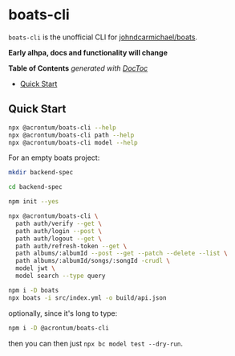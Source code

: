 
# boats-cli

`boats-cli` is the unofficial CLI for [johndcarmichael/boats](https://github.com/johndcarmichael/boats).


**Early alhpa, docs and functionality will change**

<!-- START doctoc generated TOC please keep comment here to allow auto update -->
<!-- DON'T EDIT THIS SECTION, INSTEAD RE-RUN doctoc TO UPDATE -->
**Table of Contents**  *generated with [DocToc](https://github.com/thlorenz/doctoc)*

- [Quick Start](#quick-start)

<!-- END doctoc generated TOC please keep comment here to allow auto update -->

## Quick Start

```bash
npx @acrontum/boats-cli --help
npx @acrontum/boats-cli path --help
npx @acrontum/boats-cli model --help
```

For an empty boats project:

```bash
mkdir backend-spec

cd backend-spec

npm init --yes

npx @acrontum/boats-cli \
  path auth/verify --get \
  path auth/login --post \
  path auth/logout --get \
  path auth/refresh-token --get \
  path albums/:albumId --post --get --patch --delete --list \
  path albums/:albumId/songs/:songId -crudl \
  model jwt \
  model search --type query

npm i -D boats
npx boats -i src/index.yml -o build/api.json
```

optionally, since it's long to type:
```bash
npm i -D @acrontum/boats-cli
```
then you can then just `npx bc model test --dry-run`.
